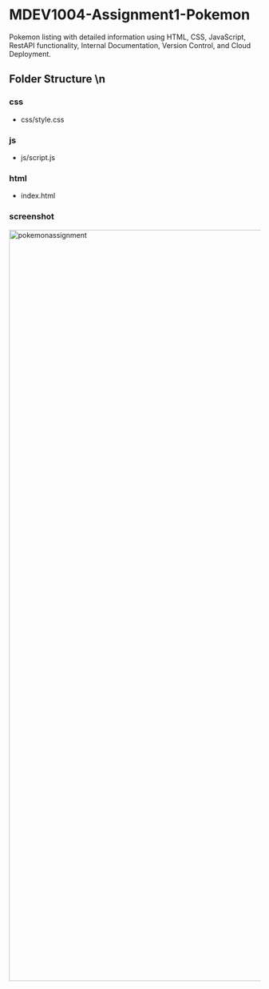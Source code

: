 # MDEV1004-Assignment1-Pokemon

Pokemon listing with detailed information using HTML, CSS, JavaScript, RestAPI functionality, Internal Documentation, Version Control, and Cloud Deployment.

## Folder Structure \n

### css

- css/style.css

### js

- js/script.js

### html

- index.html

### screenshot

<img width="1501" alt="pokemonassignment" src="https://github.com/puja110/MDEV1004-Assignment1-Pokemon/assets/26729312/c236d065-a2d7-4d11-9f5f-db9be1c0279f">

